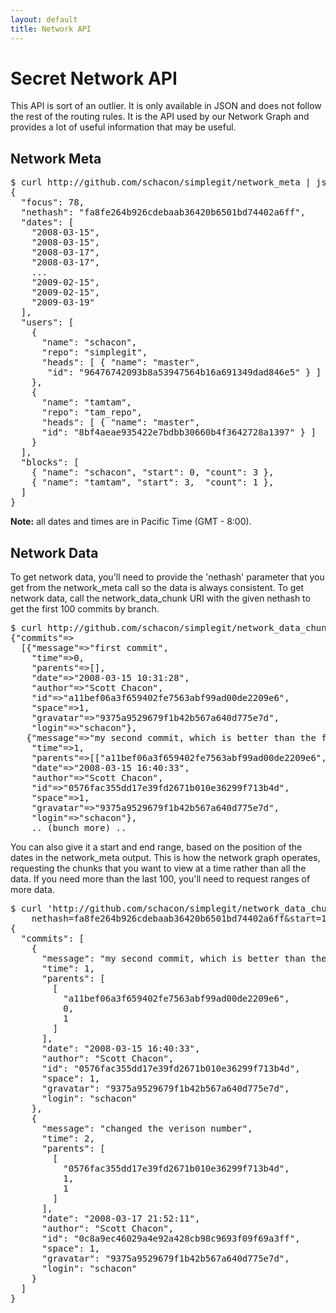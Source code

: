 ```yaml
---
layout: default
title: Network API
---
```


# Secret Network API #

This API is sort of an outlier.  It is only available in JSON and does not follow the rest of the routing rules.  It is the API used by our Network Graph and provides a lot of useful information that may be useful.

## Network Meta ##

<pre class="terminal">
$ curl http://github.com/schacon/simplegit/network_meta | jsonpretty
{
  "focus": 78,
  "nethash": "fa8fe264b926cdebaab36420b6501bd74402a6ff",
  "dates": [
    "2008-03-15",
    "2008-03-15",
    "2008-03-17",
    "2008-03-17",
    ...
    "2009-02-15",
    "2009-02-15",
    "2009-03-19"
  ],
  "users": [
    {
      "name": "schacon",
      "repo": "simplegit",
      "heads": [ { "name": "master",
       "id": "96476742093b8a53947564b16a691349dad846e5" } ]
    },
    {
      "name": "tamtam",
      "repo": "tam_repo",
      "heads": [ { "name": "master",
 	  "id": "8bf4aeae935422e7bdbb30660b4f3642728a1397" } ]
    }
  ],
  "blocks": [
    { "name": "schacon", "start": 0, "count": 3 },
    { "name": "tamtam", "start": 3,  "count": 1 },
  ]
}
</pre>

**Note:** all dates and times are in Pacific Time (GMT - 8:00).

## Network Data ##

To get network data, you'll need to provide the 'nethash' parameter that you get from the network\_meta call so the data is always consistent.  To get network data, call the network\_data\_chunk URI with the given nethash to get the first 100 commits by branch.

<pre class="terminal">
$ curl http://github.com/schacon/simplegit/network_data_chunk?nethash=fa8fe264b926cdebaab36420b6501bd74402a6ff
{"commits"=>
  [{"message"=>"first commit",
    "time"=>0,
    "parents"=>[],
    "date"=>"2008-03-15 10:31:28",
    "author"=>"Scott Chacon",
    "id"=>"a11bef06a3f659402fe7563abf99ad00de2209e6",
    "space"=>1,
    "gravatar"=>"9375a9529679f1b42b567a640d775e7d",
    "login"=>"schacon"},
   {"message"=>"my second commit, which is better than the first",
    "time"=>1,
    "parents"=>[["a11bef06a3f659402fe7563abf99ad00de2209e6", 0, 1]],
    "date"=>"2008-03-15 16:40:33",
    "author"=>"Scott Chacon",
    "id"=>"0576fac355dd17e39fd2671b010e36299f713b4d",
    "space"=>1,
    "gravatar"=>"9375a9529679f1b42b567a640d775e7d",
    "login"=>"schacon"},
	.. (bunch more) ..
</pre>
You can also give it a start and end range, based on the position of the dates in the network\_meta output.  This is how the network graph operates, requesting the chunks that you want to view at a time rather than all the data.  If you need more than the last 100, you'll need to request ranges of more data.

<pre class="terminal">
$ curl 'http://github.com/schacon/simplegit/network_data_chunk?
	nethash=fa8fe264b926cdebaab36420b6501bd74402a6ff&start=1&end=2'
{
  "commits": [
    {
      "message": "my second commit, which is better than the first",
      "time": 1,
      "parents": [
        [
          "a11bef06a3f659402fe7563abf99ad00de2209e6",
          0,
          1
        ]
      ],
      "date": "2008-03-15 16:40:33",
      "author": "Scott Chacon",
      "id": "0576fac355dd17e39fd2671b010e36299f713b4d",
      "space": 1,
      "gravatar": "9375a9529679f1b42b567a640d775e7d",
      "login": "schacon"
    },
    {
      "message": "changed the verison number",
      "time": 2,
      "parents": [
        [
          "0576fac355dd17e39fd2671b010e36299f713b4d",
          1,
          1
        ]
      ],
      "date": "2008-03-17 21:52:11",
      "author": "Scott Chacon",
      "id": "0c8a9ec46029a4e92a428cb98c9693f09f69a3ff",
      "space": 1,
      "gravatar": "9375a9529679f1b42b567a640d775e7d",
      "login": "schacon"
    }
  ]
}
</pre>
